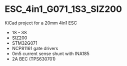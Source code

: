 # ESC_4in1_G071_1S3_SIZ200

KiCad project for a 20mm 4in1 ESC
- 1S - 3S
- SIZ200
- STM32G071
- NCP81161 gate drivers
- 0m5 current sense shunt with INA185
- 2A BEC (TPS630701)

